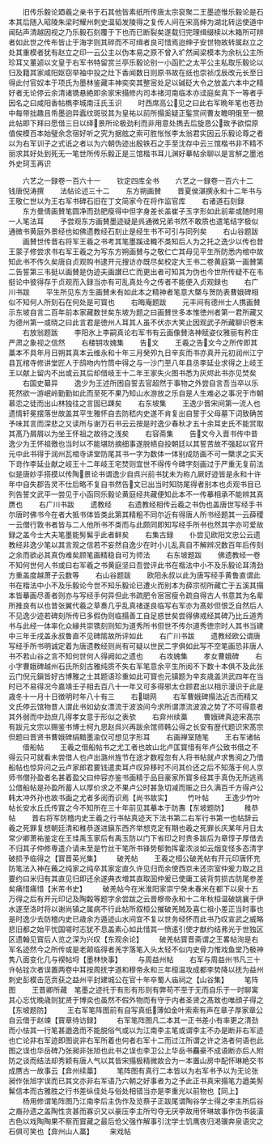 <!-- { "loadSidebar": true } -->
　　旧传乐毅论廼羲之亲书于石其他皆素纸所传唐太宗裒聚二王墨迹惟乐毅论是石本其后随入昭陵朱梁时耀州刺史温韬发陵得之复传人间在宋高绅为湖北转运使道中闻砧声清越因视之乃乐毅石刻覆于下也而已断裂矣遂载归完理缉缀椟以木箱所可辨者如此世之传布皆止于海字则其碎而不可缉者良可惜焉迨绅子安世物故转属赵立之处其重模者犹有赵立之印一云公主以伪本易之原不曾入圹然闻梁模本为余杭公主所珍耳又董逌以文皇于右军书特留赏兰亭乐毅论别一小函贮之太平公主私取乐毅论以归及籍其家咸阳妪窃举袖中投之灶下香闻数日则原书故在纸也崇祯戊辰改元长至日得此付官奴本于项氏为墨林鉴藏丰神奕奕其整宻处足以碱砭大令之放盖六本中之精好者无论停云余清诸镌悬絶即余家宋搨修内司本禇河南临本亦迳庭矣真下一等者乎因名之曰咸阳香帖檇李城南汪氏玉识
　　时西席高公见之曰此右军晩年笔也苍劲中每带拙趣且帋墨逈异蠧纹斑驳其为皇祐以前所搨奚疑正鍳赏间曹友瞻明俄至一覩此帖即下拜曰愿借三日以绎景所论极劲利而非用意处擕去后旋恳公致予欲偿原值俟模百本始璧余念宿好听之究为据舷之索可胜怅怅李太翁君实因云乐毅论尊之者以为右军训子之式诋之者以为六朝伪迹出殷铁石之手至沈存中云三馆楷书非不精不丽求其好处到死无一笔世所传乐毅正是三馆楷书耳儿渊好摹帖余聊以是言觧之墨池外史珂玉再识

　　六艺之一録卷一百六十一
　　钦定四库全书
　　六艺之一録卷一百六十二　　钱唐倪涛撰
　　法帖论述三十二
　　东方朔画賛
　　晋夏侯湛撰永和十二年书与王敬仁世以为王右军书碑石旧在丁文简家今在将作监官库
　　右诸道石刻録
　　东方曼倩画賛笔圆净而劲肥瘦得中但字身差长盖崔子玉字形如此前辈或随时用一人笔法耳
　　予尝观东方画賛墨迹疑是呉通微兄弟书然不敢质也遣笔结字极似通微书黄庭外景经也如佛遗教经石刻止是经生书不可引与同列矣
　　右山谷题跋
　　画賛世传晋右将军王羲之书考其笔墨蹊迳輙不类知后人为之托之逸少以传也昔王蒙子修尝求书右军王羲之为写东方朔画賛与之敬仁亡其母见平生所防悉内棺中故知此书不传久矣唐自贞观购书逮开元搜访亦既尽矣校定大王书二卷黄庭第一画賛第二告誓第三韦挺以画賛是伪迹夫画讃已亡而更出者可知其为伪也今世所传疑不在韦挺论中彼得存于贞观而入録当亦有可乱真处今之传者不能便入贞观録也
　　右广川书跋
　　平生所见东方生画賛未有如此本之精神者笔意大槩与贺防表曹娥碑相似不知何人所刻石在何处是可寳也
　　右晦庵题跋
　　元丰间有德州士人携画賛示东坡自言二百年前本家藏数世矣东坡为题之曰画賛世多本惟徳州者第一君所藏又为德州第一或晓之曰此言君是徳州人耳其人虽不伏亦大笑止因观武子所藏聊识卷末
　　右放翁题跋
　　李阳氷上李嗣真论右军书有云画像賛洛神赋姿仪雅丽有矜庄严肃之象视之信然
　　右楼钥攻媿集
　　告文
　　王羲之告文今之所传即其藁本不具年月日朔其真本云维永和十年三月癸夘九日辛亥而书亦真开元初润州江宁县瓦棺寺修讲堂匠人于鸱吻内竹筒中得之与一沙门至八年县丞李延业求得之上岐王王以献上留内不出或云其后却借岐王十二年王家失火图书悉为灰烬此书亦见焚矣
　　右国史纂异
　　逸少为王述所困自誓去官超然于事物之外尝自言吾当卒以乐死然欲一游岷岭勤勤如此而至死不果乃知山水游放之乐自是人生难必之事况于市朝慕恋之徒而出山林独往之言固已踈矣
　　右东坡集
　　王逸少晋宋间第一流人也遗情轩冕摆落世故盖其平生雅怀自去防嵇内史遂不肯复出自誓于父母墓下词致确苦予味其言而深悲之又读所与谢万石书云云按是时逸少春秋才五十余耳史氏不能赏取其髙乃屑屑以为坐王怀祖之故待之浅矣
　　右容斋集
　　告文今入晋书传中昔逸少为王怀祖徼也当时以不能堪防摘细事遂脱帻自投朝廷以其誓苦故不强起以官开元中此书得于润州瓦棺寺讲堂防尾其书一字为数体一体别成防画不可一槩求之实天下竒作李延业献之岐王十二年岐王宅焚则宜世不得传今碑字刻画过于严重无复前法似是唐妙手搭摸以传陶景论书谓逸少自呉兴前书犹未为称凢厥好迹皆是永和十许年中自失郡告灵不仕后略不复自书然告文已出当时知防尾得者别本也贞观书目已列告誓文武平一尝见于小函同乐毅论黄庭经共藏便知此本不一传摹相承不能辨其真赝也
　　右广川书跋
　　遗教经
　　右遗教经相传云羲之书伪也盖唐世写经手书尔唐时佛书今在者大抵书体皆类此第其精粗不同尔近有得唐人所书经题其一云薛稷一云僧行敦书者皆与二人他所书不类而与此颇同即知写经手所书也然其字亦可爱故録之盖今士大夫笔墨能髣髴乎此者鲜矣
　　右集古録
　　仆尝见欧阳文忠公云遗教经非逸少笔以其言观之信若不妄然自逸少在时小儿乱真自不解辨况数百年后传刻之余而欲必其真伪难矣顾笔画精稳自可为师法
　　右东坡题跋
　　佛遗教经一卷不知何世何人书或曰右军羲之书黄庭坚曰吾尝评此书在楷法中小不及乐毅论耳清劲方重盖度越萧子云数等
　　右山谷题跋
　　欧阳永叔以此为唐写经手黄鲁直谓此书在楷法中小不及乐毅论今世不知乐毅论已遭火而别本为薛宗彻所藏亡于五溪其搨本皆摹画尽善者则亦与写经手何异但此书疏肥令宻宻瘦令疏自得古人书意其为名辈所推良有以也昔张翼代羲之草奏几乎乱真禇遂良临写右军亦为髙妙但恨乏自然后人不见逸少迹若碑刻所传已多假伪则临搨善工自足惑世矣尝得佛戒经其碑乃比丘道秀书与此经一体率化众縁共崇镌刻则知为道秀所书但世不传尔道秀徳宗时人其书当建中三年壬戌盖永叔鲁直不见碑隂故所评如此
　　右广川书跋
　　遗教经欧公谓唐写经手所书明诚定着为唐遗教经则尚有可疑以世民二字俱如此写不空笔画恐非唐人书不若山谷之言不知何世何人得阙如之遗也
　　右攻媿集
　　孝女曹娥碑
　　右小字曹娥碑越州石氏所刻古雅纯质不失右军笔意余平生所阅不下数十本俱不及此张云门倪元鎭皆好古博雅之士其题语珍重如此可寳也元镇题为辛亥歳盖洪武四年在当时已不易得况今嘉靖壬子相去百八十一年又可多得邪太仓顾君出以相示漫识于此是歳冬十一月十日徴明时年八十有三
　　右瑚网
　　右军曹娥碑搨法近古而精又文氏停云馆物昔人谓此书如幼女漂流于波浪间今求所谓漂流波浪之势了不可得意者其外弱而中劲庶几得孝女意于形似之表欤
　　右弇州续藁
　　曹娥碑真迹宋髙宗有跋元文宗以赐鉴书博士柯九思赵呉兴再跋余馆师韩公得之长安有歴代题识宋髙宗但题曰晋贤书曹娥碑绢黯墨渝仅可想见字形耳
　　右画禅室随笔
　　王右军诸帖
　　借船帖
　　王羲之借船帖书之尤工者也故山北卢匡寳惜有年卢公致书借之不得云只可就看未尝借人也卢出潞州旌节在途才数程忽有人将书帖就卢求售阅之乃借船帖也惊异问之云卢家郎君要钱遣卖耳卢叹异移时不问其价还之后不知落于何人京师书僧孙盈者名甚着盈父曰仲容亦鉴书画精于品目豪家所寳多经其手真伪无所逃焉公借船帖是孙盈所蓄人以厚价求之不果卢公时甚急切减而赈之日久满百千方得卢公韩太冲外孙也故书画之尤者多阅而识焉【尚书故实】
　　竹叶帖
　　王逸少竹叶帖长安水丘氏传寳之今不知所在三十年前见其摹本于防夀【东坡题防】
　　稚恭帖
　　晋右将军防稽内史王羲之行书帖真迹天下法书第二右军行书第一也帖辞云羲之死罪复想朝廷清和稚恭遂进鎭东西齐举想克定有期也羲之死罪长庆某年月日太常少卿萧祐鉴定在王珪禹玉家后有禹玉防以门下省印之时贵多跋后为章惇子厚借去不归其子仲修専遣介请未至是竹丝干笔所书锋势郁勃挥霍浓淡如云烟变怪多态清字破损予临得之【寳晋英光集】
　　破羌帖
　　王羲之桓公破羌帖有开元印唐怀充防笔法入神在蘓之纯家之纯卒其家定直久许见归而余使西京未还宗室仲爰力取之且要约曰米归有其直见归即还余遂典衣増其直取囬仲爰已使庸工装背剪损古防尾参差矣痛惜痛惜【米芾书史】
　　破羌帖今在米淮阳家崇宁癸未春米在都下以泉十五万得之后有开元印记及陶糓等题字余尝跋之云晋穆帝永和十二年秋桓温破姚襄于伊水遂至洛时将以谢尚镇之属病不行此帖所叙桓公摧破羌贼及喜仁祖小差正当时事也是时逸少去防稽内史已歳余方遁迹山水间宜不复以世务经怀而此书乃叹宣武之威略悲旧都之始平忧国嗟时志犹不息盖素心如此惜其一愤逺引使才猷约结弗光于世独区区遗翰见寳后人览之深为兴叹【东观余论】
　　破羌帖寳晋斋谓之王畧帖洵是右军名迹然今之所传或是老颠临得者羌字落笔入头太轻不似内史骨力惟戏鱼堂乃极神隽八面变化几与褉帖埒【墨林快事】
　　与周益州帖
　　右军与周益州书凡三十许帖铨次者误置两卷中耳按周抚字道和穆帝永和三年桓温攻成都李势降以抚为益州刺史彭模击范贲获之益州平封建城公在官十年卒蜀人庙祠之【山谷集】
　　笔阵图
　　王晋卿所藏　笔墨之迹托于有形有形则有弊苟不至于无而自乐于一时聊寓其心忘忧晚歳则犹贤于博奕也虽然不假外物而有守于内者圣贤之髙致也唯顔子得之【东坡题防】
　　王右军笔阵图前有自写真纸薄如金叶索索有声在章子厚家章公自云借于赵竦【寳章待访録】
　　右军笔阵图凡二本其一正书差小有率更之清劲而小怯其一行笔甚遒逸而不能脱俗气或以为江南李主笔或谓李主不办是断非右军迹也亡论非右军迹即图说非右军所着也何者右军十二而过江所谓之许之洛者何语也此图之误也华岳碑乃张昶非张旭也此书之误也李卫公上华岳书麤豪不成语断亦后人附防之谈而结法却秀颖有唐人气以其皆宋搨极精微故合为一本置山房中配怀琳絶交书成赝古一故事云【弇州续藁】
　　笔阵图有真行二本皆以为右军书予以为无论张昶作张旭字误而已其文亦非右军语乃六朝之好事者为之予此正书真宋搨笔力遒美髣髴信本而古雅胜之行书差纵佳处与俗处相错当亦是李重光以前物也【同上】
　　杨用修谓笔阵图乃江南李后主伪作及览蔡子正跋尾谓陶谷学士得之李主所后谷之裔孙遗之盖陶性贪甚而寡识又以豪压李主所匄夺无厌李故用怀琳故事作伪书装潢古色以戏陶陶果不察而寳藏之最后伧父强作解事引沈学士饥鹰夜归渇骥奔泉语灾之石俱可笑也【弇州山人藁】
　　来戏帖
